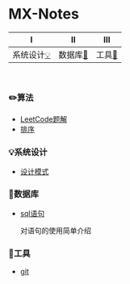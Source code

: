 # MX-Notes
|       Ⅰ       |                     Ⅱ                      |              Ⅲ               |
| :-----------: | :----------------------------------------: | :--------------------------: |
| 系统设计[:bulb:](#bulb-系统设计) | 数据库[:floppy_disk:](#floppy_disk-数据库) | 工具[:hammer:](#hammer-工具) |

<br>

### :pencil2:​算法
- [LeetCode题解]() 
- [排序]() 

### :bulb:系统设计
- [设计模式]()  


### :floppy_disk:数据库

- [sql语句](https://github.com/flymecode/MX-Notes/blob/master/db-note/simple_sql.md)  

  对语句的使用简单介绍


### :hammer:工具
- [git](https://github.com/flymecode/MX-Notes/blob/master/git-note/git.md)

